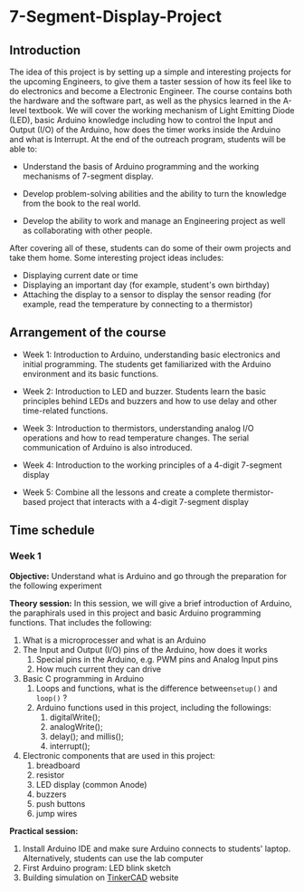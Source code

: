 # 7-Segment-Display-Project
## Introduction

The idea of this project is by setting up a simple and interesting projects for the upcoming Engineers, to give them a taster session of how its feel like to do electronics and become a Electronic Engineer. The course contains both the hardware and the software part, as well as the physics learned in the A-level textbook. We will cover the working mechanism of Light Emitting Diode (LED), basic Arduino knowledge including how to control the Input and Output (I/O) of the Arduino, how does the timer works inside the Arduino and what is Interrupt. At the end of the outreach program, students will be able to: 

- Understand the basis of Arduino programming and the working mechanisms of 7-segment display. 

- Develop problem-solving abilities and the ability to turn the knowledge from the book to the real world. 

- Develop the ability to work and manage an Engineering project as well as collaborating with other people. 

After covering all of these, students can do some of their owm projects and take them home. Some interesting project ideas includes:

- Displaying current date or time
- Displaying an important day (for example, student's own birthday)
- Attaching the display to a sensor to display the sensor reading (for example, read the temperature by connecting to a thermistor)

## Arrangement of the course

- Week 1: Introduction to Arduino, understanding basic electronics and initial programming. The students get familiarized with the Arduino environment and its basic functions. 

- Week 2: Introduction to LED and buzzer. Students learn the basic principles behind LEDs and buzzers and how to use delay and other time-related functions. 

- Week 3: Introduction to thermistors, understanding analog I/O operations and how to read temperature changes. The serial communication of Arduino is also introduced.  

- Week 4: Introduction to the working principles of a 4-digit 7-segment display 

- Week 5: Combine all the lessons and create a complete thermistor-based project that interacts with a 4-digit 7-segment display

## Time schedule

### Week 1
**Objective:** Understand what is Arduino and go through the preparation for the following experiment

**Theory session:** In this session, we will give a brief introduction of Arduino, the paraphirals used in this project and basic Arduino programming functions. That includes the following:

  1. What is a microprocesser and what is an Arduino
   2. The Input and Output (I/O) pins of the Arduino, how does it works
      1. Special pins in the Arduino, e.g. PWM pins and Analog Input pins
      2. How much current they can drive
   3. Basic C programming in Arduino
      1. Loops and functions, what is the difference between`setup()` and `loop()` ?
      2. Arduino functions used in this project, including the followings:
         1. digitalWrite();
         2. analogWrite();
         3. delay(); and millis();
         4. interrupt();
   4. Electronic components that are used in this project:
      1. breadboard
      2. resistor
      3. LED display (common Anode)
      4. buzzers
      5. push buttons
      6. jump wires

**Practical session:**

  1. Install Arduino IDE and make sure Arduino connects to students' laptop. Alternatively, students can use the lab computer
  2. First Arduino program: LED blink sketch
  1. Building simulation on [TinkerCAD](www.tinkercad.com) website